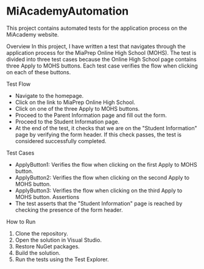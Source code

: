 # MiAcademyAutomation
This project contains automated tests for the application process on the MiAcademy website.

Overview
In this project, I have written a test that navigates through the application process for the MiaPrep Online High School (MOHS). The test is divided into three test cases because the Online High School page contains three Apply to MOHS buttons. Each test case verifies the flow when clicking on each of these buttons.

Test Flow
- Navigate to the homepage.
- Click on the link to MiaPrep Online High School.
- Click on one of the three Apply to MOHS buttons.
- Proceed to the Parent Information page and fill out the form.
- Proceed to the Student Information page.
- At the end of the test, it checks that we are on the "Student Information" page by verifying the form header. If this check passes, the test is considered successfully completed.

Test Cases
- ApplyButton1: Verifies the flow when clicking on the first Apply to MOHS button.
- ApplyButton2: Verifies the flow when clicking on the second Apply to MOHS button.
- ApplyButton3: Verifies the flow when clicking on the third Apply to MOHS button.
Assertions
- The test asserts that the "Student Information" page is reached by checking the presence of the form header.

How to Run
1. Clone the repository.
2. Open the solution in Visual Studio.
3. Restore NuGet packages.
4. Build the solution.
5. Run the tests using the Test Explorer.
